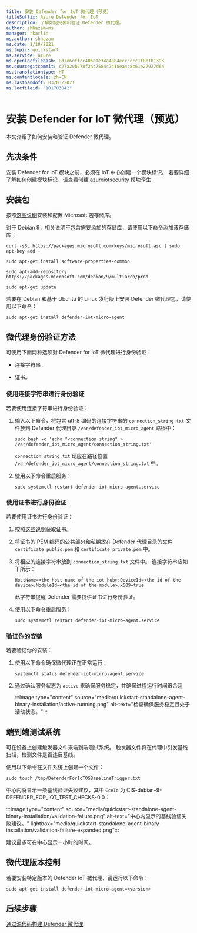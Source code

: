```yaml
---
title: 安装 Defender for IoT 微代理（预览）
titleSuffix: Azure Defender for IoT
description: 了解如何安装和验证 Defender 微代理。
author: shhazam-ms
manager: rkarlin
ms.author: shhazam
ms.date: 1/18/2021
ms.topic: quickstart
ms.service: azure
ms.openlocfilehash: 8d7e6dffcc40ba1e34a4a84ecccccc1f8b181393
ms.sourcegitcommit: c27a20b278f2ac758447418ea4c8c61e27927d6a
ms.translationtype: HT
ms.contentlocale: zh-CN
ms.lasthandoff: 03/03/2021
ms.locfileid: "101703042"
---
```

# <a name="install-defender-for-iot-micro-agent-preview"></a>安装 Defender for IoT 微代理（预览）

本文介绍了如何安装和验证 Defender 微代理。

## <a name="prerequisites"></a>先决条件

安装 Defender for IoT 模块之前，必须在 IoT 中心创建一个模块标识。 若要详细了解如何创建模块标识，请查看[创建 azureiotsecurity 模块孪生](quickstart-create-security-twin.md)

## <a name="install-the-package"></a>安装包

按照[这些说明](/windows-server/administration/linux-package-repository-for-microsoft-software)安装和配置 Microsoft 包存储库。 

对于 Debian 9，相关说明不包含需要添加的存储库，请使用以下命令添加该存储库： 

```azurecli
curl -sSL https://packages.microsoft.com/keys/microsoft.asc | sudo apt-key add - 

sudo apt-get install software-properties-common

sudo apt-add-repository https://packages.microsoft.com/debian/9/multiarch/prod

sudo apt-get update
```

若要在 Debian 和基于 Ubuntu 的 Linux 发行版上安装 Defender 微代理包，请使用以下命令：

```azurecli
sudo apt-get install defender-iot-micro-agent 
```

## <a name="micro-agent-authentication-methods"></a>微代理身份验证方法 

可使用下面两种选项对 Defender for IoT 微代理进行身份验证： 

- 连接字符串。 

- 证书。

### <a name="authenticate-using-a-connection-string"></a>使用连接字符串进行身份验证

若要使用连接字符串进行身份验证：

1. 输入以下命令，将包含 utf-8 编码的连接字符串的 `connection_string.txt` 文件放到 Defender 代理目录 `/var/defender_iot_micro_agent` 路径中：

    ```azurecli
    sudo bash -c 'echo "<connection string" > /var/defender_iot_micro_agent/connection_string.txt' 
    ```

    `connection_string.txt` 现应在路径位置 `/var/defender_iot_micro_agent/connection_string.txt` 中。

1. 使用以下命令重启服务：  

    ```azurecli
    sudo systemctl restart defender-iot-micro-agent.service 
    ```

### <a name="authenticate-using-a-certificate"></a>使用证书进行身份验证

若要使用证书进行身份验证：

1. 按照[这些说明](../iot-hub/iot-hub-security-x509-get-started.md)获取证书。

1. 将证书的 PEM 编码的公共部分和私钥放在 Defender 代理目录的文件 `certificate_public.pem` 和 `certificate_private.pem` 中。 

1. 将相应的连接字符串放到 `connection_string.txt` 文件中。 连接字符串应如下所示： 

    `HostName=<the host name of the iot hub>;DeviceId=<the id of the device>;ModuleId=<the id of the module>;x509=true` 

    此字符串提醒 Defender 需要提供证书进行身份验证。 

1. 使用以下命令重启服务：  

    ```azurecli
    sudo systemctl restart defender-iot-micro-agent.service
    ```

### <a name="validate-your-installation"></a>验证你的安装

若要验证你的安装：

1. 使用以下命令确保微代理正在正常运行：  

    ```azurecli
    systemctl status defender-iot-micro-agent.service
    ```
1. 通过确认服务状态为 `active` 来确保服务稳定，并确保进程运行时间很合适

    :::image type="content" source="media/quickstart-standalone-agent-binary-installation/active-running.png" alt-text="检查确保服务稳定且处于活动状态。":::
 
## <a name="testing-the-system-end-to-end"></a>端到端测试系统 

可在设备上创建触发器文件来端到端测试系统。 触发器文件将在代理中引发基线扫描，检测文件是否违反基线。 

使用以下命令在文件系统上创建一个文件：

```azurecli
sudo touch /tmp/DefenderForIoTOSBaselineTrigger.txt 
```
中心内将显示一条基线验证失败建议，其中 `CceId` 为 CIS-debian-9-DEFENDER_FOR_IOT_TEST_CHECKS-0.0： 

:::image type="content" source="media/quickstart-standalone-agent-binary-installation/validation-failure.png" alt-text="中心内显示的基线验证失败建议。" lightbox="media/quickstart-standalone-agent-binary-installation/validation-failure-expanded.png":::

建议最多可在中心显示一小时的时间。 

## <a name="micro-agent-versioning"></a>微代理版本控制 

若要安装特定版本的 Defender IoT 微代理，请运行以下命令： 

```azurecli
sudo apt-get install defender-iot-micro-agent=<version>
```

## <a name="next-steps"></a>后续步骤

[通过源代码构建 Defender 微代理](quickstart-building-the-defender-micro-agent-from-source.md)